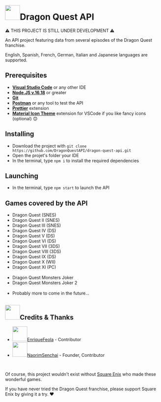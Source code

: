 <h1><img src='https://thumbs.gfycat.com/EarnestFreeAustraliansilkyterrier-size_restricted.gif' height=48px/>Dragon Quest API</h1>

<p>⚠ THIS PROJECT IS STILL UNDER DEVELOPMENT ⚠</p>

<p>An API project featuring data from several episodes of the Dragon Quest franchise.</p>
<p>English, Spanish, French, German, Italian and Japanese languages are supported.</p>

<h2>Prerequisites</h2>
<ul>
  <li><b><a href="https://code.visualstudio.com">Visual Studio Code</a></b> or any other IDE</li>
  <li><b><a href="https://nodejs.org">Node.JS v.16.18</a></b> or greater</li>
  <li><b><a href="https://git-scm.com">Git</a></b></li>
  <li><b><a href="https://www.postman.com">Postman</a></b> or any tool to test the API</li>
  <li><b><a href="https://marketplace.visualstudio.com/items?itemName=esbenp.prettier-vscode">Prettier</a></b> extension</li>
  <li><b><a href="https://marketplace.visualstudio.com/items?itemName=PKief.material-icon-theme">Material Icon Theme</a></b> extension for VSCode if you like fancy icons (optional) 😊</li>
</ul>

<h2>Installing</h2>
<ul>
  <li>Download the project with <code>git clone https://github.com/DragonQuestAPI/dragon-quest-api.git</code></li>
  <li>Open the projet's folder your IDE</li>
  <li>In the terminal, type <code>npm i</code> to install the required dependencies</li>
</ul>

<h2>Launching</h2>

<ul>
  <li>In the terminal, type <code>npm start</code> to launch the API</li>
</ul>

<h2>Games covered by the API</h2>
<ul>
  <li>Dragon Quest (SNES)</li>
  <li>Dragon Quest II (SNES)</li>
  <li>Dragon Quest III (SNES)</li>
  <li>Dragon Quest IV (DS)</li>
  <li>Dragon Quest V (DS)</li>
  <li>Dragon Quest VI (DS)</li>
  <li>Dragon Quest VII (3DS)</li>
  <li>Dragon Quest VIII (3DS)</li>
  <li>Dragon Quest IX (DS)</li>
  <li>Dragon Quest X (WII)</li>
  <li>Dragon Quest XI (PC)</li>
  <br>
  <li>Dragon Quest Monsters Joker</li>
  <li>Dragon Quest Monsters Joker 2</li>
  <br>
  <li>Probably more to come in the future...</li>
</ul>

<h2><img src='https://thumbs.gfycat.com/UnnaturalAnxiousElkhound-size_restricted.gif' height=48px/>Credits & Thanks</h2>
<ul>
  <li>
    <a href="https://github.com/EnriqueFeola"><img src='https://avatars.githubusercontent.com/u/110606657' height=48px/>EnriqueFeola</a> - Contributor
  </li>
  <li>
    <a href="https://github.com/NaorimSenchai"><img src='https://avatars.githubusercontent.com/u/56729935' height=48px/>NaorimSenchai</a> - Founder, Contributor
  </li>
</ul>

<br>
<p>Of course, this project wouldn't exist without <a href="https://www.square-enix.com">Square Enix</a> who made these wonderful games.</p>
<p>If you have never tried the Dragon Quest franchise, please support Square Enix by giving it a try. ❤</p>
